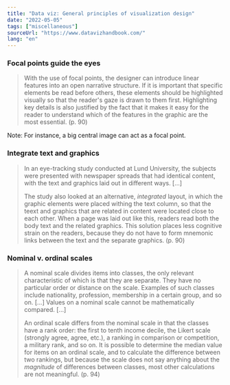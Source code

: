 ```yaml
---
title: "Data viz: General principles of visualization design"
date: "2022-05-05"
tags: ["miscellaneous"]
sourceUrl: "https://www.datavizhandbook.com/"
lang: "en"
---
```


### Focal points guide the eyes

> With the use of focal points, the designer can introduce linear features into an open narrative structure. If it is important that specific elements be read before others, these elements should be highlighted visually so that the reader's gaze is drawn to them first. Highlighting key details is also justified by the fact that it makes it easy for the reader to understand which of the features in the graphic are the most essential. (p. 90)

Note: For instance, a big central image can act as a focal point.

### Integrate text and graphics

> In an eye-tracking study conducted at Lund University, the subjects were presented with newspaper spreads that had identical content, with the text and graphics laid out in different ways. [...]
>
> The study also looked at an alternative, _integrated_ layout, in which the graphic elements were placed withing the text column, so that the teext and graphics that are related in content were located close to each other. When a page was laid out like this, readers read both the body text and the related graphics. This solution places less cognitive strain on the readers, because they do not have to form mnemonic links between the text and the separate graphics. (p. 90)

### Nominal v. ordinal scales

> A nominal scale divides items into classes, the only relevant characteristic of which is that they are separate. They have no particular order or distance on the scale. Examples of such classes include nationality, profession, membership in a certain group, and so on. [...] Values on a nominal scale cannot be mathematically compared. [...]
>
> An ordinal scale differs from the nominal scale in that the classes have a rank order: the first to tenth income decile, the Likert scale (strongly agree, agree, etc.), a ranking in comparison or competition, a military rank, and so on. It is possible to determine the median value for items on an ordinal scale, and to calculate the difference between two rankings, but because the scale does not say anything about the _magnitude_ of differences between classes, most other calculations are not meaningful. (p. 94)

